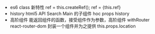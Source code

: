 - es6 class 新特性
 ref = this.createRef();
 ref = {this.ref}
- history html5 API
  Search Main 的子组件
  hoc props history
  <Route><Search/></Route>
- 高阶组件
  能返回组件的函数，接受组件作为参数，高阶组件
  withRouter react-router-dom 封装一个组件并为之提供 this.props.location